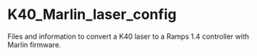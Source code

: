 # K40_Marlin_laser_config

Files and information to convert a K40 laser to a Ramps 1.4 controller with Marlin firmware.

